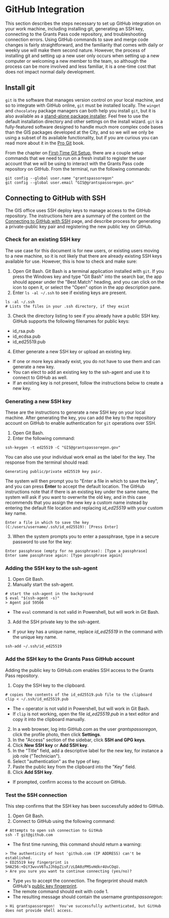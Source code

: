 # GitHub Integration

This section describes the steps necessary to set up GitHub integration on your work machine, including installing git, generating an SSH key, connecting to the Grants Pass code repository, and troubleshooting connection errors.  Using GitHub commands to save and merge code changes is fairly straightforward, and the familiarity that comes with daily or weekly use will make them second nature.  However, the process of installing git and setting up a new user only occurs when setting up a new computer or welcoming a new member to the team, so although the process can be more involved and less familiar, it is a one-time cost that does not impact normal daily development.
## Install git

`git` is the software that manages version control on your local machine, and so to integrate with GitHub online, `git` must be installed locally.  The `winget` and `chocolatey` package managers can both help you install `git`, but it is also available as a [stand-alone package installer](https://git-scm.com/download/win). Feel free to use the default installation directory and other settings on the install wizard. `git` is a fully-featured software designed to handle much more complex code bases than the GIS packages developed at the City, and so we will we only be using a subset of its available functionality, but if you are curious you can read more about it in the [Pro Git](https://git-scm.com/book/en/v2) book.

From the chapter on [First-Time Git Setup](https://git-scm.com/book/en/v2/Getting-Started-First-Time-Git-Setup), there are a couple setup commands that we need to run on a fresh install to register the user account that we will be using to interact with the Grants Pass code repository on GitHub.  From the terminal, run the following commands:

```{PS}
git config --global user.name "grantspassoregon"
git config --global user.email "GIS@grantspassoregon.gov"
```

## Connecting to GitHub with SSH

The GIS office uses SSH deploy keys to manage access to the GitHub repository.  The instructions here are a summary of the content on the [Connecting to GitHub with SSH](https://docs.github.com/en/authentication/connecting-to-github-with-ssh) page, and describe process for generating a private-public key pair and registering the new public key on GitHub.

### Check for an existing SSH key

The use case for this document is for new users, or existing users moving to a new machine, so it is not likely that there are already existing SSH keys available for use.  However, this is how to check and make sure:

1. Open Git Bash.  Git Bash is a terminal application installed with `git`.  If you press the Windows key and type "Git Bash" into the search bar, the app should appear under the "Best Match" heading, and you can click on the icon to open it, or select the "Open" option in the app description pane.
2. Enter `ls -al ~/.ssh` to see if existing keys are present.
```{bash}
ls -al ~/.ssh
# Lists the files in your .ssh directory, if they exist
```
3. Check the directory listing to see if you already have a public SSH key.  GitHub supports the following filenames for public keys:
  - id_rsa.pub
  - id_ecdsa.pub
  - id_ed25519.pub
4. Either generate a new SSH key or upload an existing key.
  - If one or more keys already exist, you do not have to use them and can generate a new key.
  - You can elect to add an existing key to the ssh-agent and use it to connect to GitHub as well.
  - If an existing key is not present, follow the instructions below to create a new key.

### Generating a new SSH key

These are the instructions to generate a new SSH key on your local machine.  After generating the key, you can add the key to the repository account on GitHub to enable authentication for `git` operations over SSH.

1. Open Git Bash.
2. Enter the following command:
```{bash}
ssh-keygen -t ed25519 -C "GIS@grantspassoregon.gov"
```
You can also use your individual work email as the label for the key.  The response from the terminal should read:
```{bash}
Generating public/private ed25519 key pair.
```
The system will then prompt you to "Enter a file in which to save the key", and you can press __Enter__ to accept the default location. The GitHub instructions note that if there is an existing key under the same name, the system will ask if you want to overwrite the old key, and in this case recommends that you assign the new key a custom name instead by entering the default file location and replacing _id_ed25519_ with your custom key name.
```{bash}
Enter a file in which to save the key (C:/users/username/.ssh/id_ed25519): [Press Enter]
```
3. When the system prompts you to enter a passphrase, type in a secure password to use for the key:
```{bash}
Enter passphrase (empty for no passphrase): [Type a passphrase]
Enter same passphrase again: [Type passphrase again]
```

### Adding the SSH key to the ssh-agent

1. Open Git Bash.
2. Manually start the ssh-agent.
```{bash}
# start the ssh-agent in the background
$ eval "$(ssh-agent -s)"
> Agent pid 59566
```
- The `eval` command is not valid in Powershell, but will work in Git Bash.
3. Add the SSH private key to the ssh-agent.
- If your key has a unique name, replace _id_ed25519_ in the command with the unique key name.
```{bash}
ssh-add ~/.ssh/id_ed25519
```

### Add the SSH key to the Grants Pass GitHub account

Adding the public key to GitHub.com enables SSH access to the Grants Pass repository.

1. Copy the SSH key to the clipboard.
```{bash}
# copies the contents of the id_ed25519.pub file to the clipboard
clip < ~/.ssh/id_ed25519.pub
```
- The `<` operator is not valid in Powershell, but will work in Git Bash.
- If `clip` is not working, open the file _id_ed25519.pub_ in a text editor and copy it into the clipboard manually.
2. In a web browser, log into GitHub.com as the user _grantspassoregon_, click the profile photo, then click **Settings**.
3. In the "Access" section of the sidebar, click **SSH and GPG keys**.
4. Click **New SSH key** or **Add SSH key**.
5. In the "Title" field, add a descriptive label for the new key, for instance a job role ("Technician").
6. Select "authentication" as the type of key.
7. Paste the public key from the clipboard into the "Key" field.
8. Click **Add SSH key**.
  - If prompted, confirm access to the account on GitHub.

### Test the SSH connection

This step confirms that the SSH key has been successfully added to GitHub.

1. Open Git Bash.
2. Connect to GitHub using the following command:
```{bash}
# Attempts to open ssh connection to GitHub
ssh -T git@github.com
```
  - The first time running, this command should return a warning:
```{bash}
> The authenticity of host 'github.com (IP ADDRESS) can't be established.
> ED25519 key fingerprint is SHA256:+DiY3wvvV6TuJJhbpZisF/zLDA0zPMSvHdkr4UvCOqU.
> Are you sure you want to continue connecting (yes/no)?
```
  - Type `yes` to accept the connection.  The fingerprint should match GitHub's <a href='https://docs.github.com/en/authentication/keeping-your-account-and-data-secure/githubs-ssh-key-fingerprints'>public key fingerprint</a>.
  - The remote command should exit with code 1.
  - The resulting message should contain the username _grantspassoregon_:
```{bash}
> Hi grantspassoregon!  You've successfully authenticated, but GitHub does not provide shell access.
```

